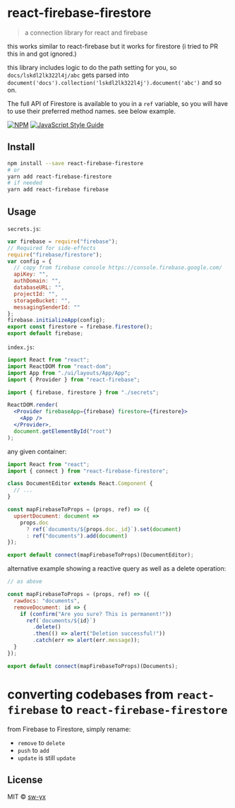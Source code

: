 # react-firebase-firestore

> a connection library for react and firebase

this works similar to react-firebase but it works for firestore (i tried to PR this in and got ignored.)

this library includes logic to do the path setting for you, so `docs/lskdl2lk322l4j/abc` gets parsed into `document('docs').collection('lskdl2lk322l4j').document('abc')` and so on.

The full API of Firestore is available to you in a `ref` variable, so you will have to use their preferred method names. see below example.

[![NPM](https://img.shields.io/npm/v/react-firebase-firestore.svg)](https://www.npmjs.com/package/react-firebase-firestore) [![JavaScript Style Guide](https://img.shields.io/badge/code_style-standard-brightgreen.svg)](https://standardjs.com)

## Install

```bash
npm install --save react-firebase-firestore
# or
yarn add react-firebase-firestore
# if needed
yarn add react-firebase firebase
```

## Usage

`secrets.js`:

```jsx
var firebase = require("firebase");
// Required for side-effects
require("firebase/firestore");
var config = {
  // copy from firebase console https://console.firebase.google.com/
  apiKey: "",
  authDomain: "",
  databaseURL: "",
  projectId: "",
  storageBucket: "",
  messagingSenderId: ""
};
firebase.initializeApp(config);
export const firestore = firebase.firestore();
export default firebase;
```

`index.js`:

```jsx
import React from "react";
import ReactDOM from "react-dom";
import App from "./ui/layouts/App/App";
import { Provider } from "react-firebase";

import { firebase, firestore } from "./secrets";

ReactDOM.render(
  <Provider firebaseApp={firebase} firestore={firestore}>
    <App />
  </Provider>,
  document.getElementById("root")
);
```

any given container:

```jsx
import React from "react";
import { connect } from "react-firebase-firestore";

class DocumentEditor extends React.Component {
  // ...
}

const mapFirebaseToProps = (props, ref) => ({
  upsertDocument: document =>
    props.doc
      ? ref(`documents/${props.doc._id}`).set(document)
      : ref("documents").add(document)
});

export default connect(mapFirebaseToProps)(DocumentEditor);
```

alternative example showing a reactive query as well as a delete operation:

```jsx
// as above

const mapFirebaseToProps = (props, ref) => ({
  rawdocs: "documents",
  removeDocument: id => {
    if (confirm("Are you sure? This is permanent!"))
      ref(`documents/${id}`)
        .delete()
        .then(() => alert("Deletion successful!"))
        .catch(err => alert(err.message));
  }
});

export default connect(mapFirebaseToProps)(Documents);
```

# converting codebases from `react-firebase` to `react-firebase-firestore`

from Firebase to Firestore, simply rename:

* `remove` to `delete`
* `push` to `add`
* `update` is still `update`

## License

MIT © [sw-yx](https://github.com/sw-yx)
